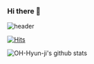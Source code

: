 ### Hi there 👋

<!--
**OH-Hyun-ji/OH-Hyun-ji** is a ✨ _special_ ✨ repository because its `README.md` (this file) appears on your GitHub profile.

Here are some ideas to get you started:

- 🔭 I’m currently working on ...
- 🌱 I’m currently learning ...
- 👯 I’m looking to collaborate on ...
- 🤔 I’m looking for help with ...
- 💬 Ask me about ...
- 📫 How to reach me: ...
- 😄 Pronouns: ...
- ⚡ Fun fact: ...
-->
![header](https://capsule-render.vercel.app/api?type=Waving&color=auto&height=300&section=header&text=Hyun-ji%20CodeMap&fontSize=70)

[![Hits](https://hits.seeyoufarm.com/api/count/incr/badge.svg?url=https%3A%2F%2Fgithub.com%2FOH-Hyun-ji%2FOH-Hyun-ji%2Fhit-counter&count_bg=%23A6DF7B&title_bg=%2387C64E&icon=mediafire.svg&icon_color=%23FF7A00&title=hits&edge_flat=false)](https://hits.seeyoufarm.com)

![OH-Hyun-ji's github stats](https://github-readme-stats.vercel.app/api?username=OH-Hyun-ji&theme=gruvbox&show_icons=true)
